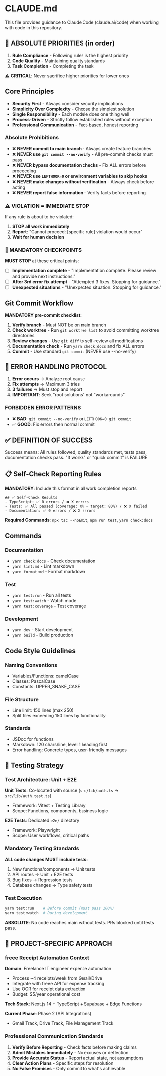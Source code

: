 # CLAUDE.md

This file provides guidance to Claude Code (claude.ai/code) when working with code in this repository.

## 🎯 ABSOLUTE PRIORITIES (in order)

1. **Rule Compliance** - Following rules is the highest priority
2. **Code Quality** - Maintaining quality standards
3. **Task Completion** - Completing the task

⚠️ **CRITICAL**: Never sacrifice higher priorities for lower ones

## Core Principles

- **Security First** - Always consider security implications
- **Simplicity Over Complexity** - Choose the simplest solution
- **Single Responsibility** - Each module does one thing well
- **Process-Driven** - Strictly follow established rules without exception
- **Professional Communication** - Fact-based, honest reporting

### Absolute Prohibitions

- ❌ **NEVER commit to main branch** - Always create feature branches
- ❌ **NEVER use `git commit --no-verify`** - All pre-commit checks must pass
- ❌ **NEVER bypass documentation checks** - Fix ALL errors before proceeding
- ❌ **NEVER use `LEFTHOOK=0` or environment variables to skip hooks**
- ❌ **NEVER make changes without verification** - Always check before acting
- ❌ **NEVER report false information** - Verify facts before reporting

### ⚠️ VIOLATION = IMMEDIATE STOP

If any rule is about to be violated:

1. **STOP all work immediately**
2. **Report**: "Cannot proceed: [specific rule] violation would occur"
3. **Wait for human decision**

### 🛑 MANDATORY CHECKPOINTS

**MUST STOP** at these critical points:

- [ ] **Implementation complete** - "Implementation complete. Please review and provide next instructions."
- [ ] **After 3rd error fix attempt** - "Attempted 3 fixes. Stopping for guidance."
- [ ] **Unexpected situations** - "Unexpected situation. Stopping for guidance."

## Git Commit Workflow

**MANDATORY pre-commit checklist:**

1. **Verify branch** - Must NOT be on main branch
2. **Check worktree** - Run `git worktree list` to avoid committing worktree directories
3. **Review changes** - Use `git diff` to self-review all modifications
4. **Documentation check** - Run `yarn check:docs` and fix ALL errors
5. **Commit** - Use standard `git commit` (NEVER use --no-verify)

## 🚨 ERROR HANDLING PROTOCOL

1. **Error occurs** → Analyze root cause
2. **Fix attempts** → Maximum 3 tries
3. **3 failures** → Must stop and report
4. **IMPORTANT**: Seek "root solutions" not "workarounds"

### FORBIDDEN ERROR PATTERNS

- ❌ **BAD**: `git commit --no-verify` or `LEFTHOOK=0 git commit`
- ✅ **GOOD**: Fix errors then normal commit

## ✅ DEFINITION OF SUCCESS

Success means: All rules followed, quality standards met, tests pass, documentation checks pass.
"It works" or "quick commit" is FAILURE

## 📋 Self-Check Reporting Rules

**MANDATORY**: Include this format in all work completion reports

```text
## ✅ Self-Check Results
- TypeScript: ✅ 0 errors / ❌ X errors
- Tests: ✅ All passed (coverage: X% - target: 80%) / ❌ X failed
- Documentation: ✅ 0 errors / ❌ X errors
```

**Required Commands**: `npx tsc --noEmit`, `npm run test`, `yarn check:docs`

## Commands

### Documentation

- `yarn check:docs` - Check documentation
- `yarn lint:md` - Lint markdown
- `yarn format:md` - Format markdown

### Test

- `yarn test:run` - Run all tests
- `yarn test:watch` - Watch mode
- `yarn test:coverage` - Test coverage

### Development

- `yarn dev` - Start development
- `yarn build` - Build production

## Code Style Guidelines

### Naming Conventions

- Variables/Functions: camelCase
- Classes: PascalCase
- Constants: UPPER_SNAKE_CASE

### File Structure

- Line limit: 150 lines (max 250)
- Split files exceeding 150 lines by functionality

### Standards

- JSDoc for functions
- Markdown: 120 chars/line, level 1 heading first
- Error handling: Concrete types, user-friendly messages

## 🧪 Testing Strategy

### Test Architecture: Unit + E2E

**Unit Tests**: Co-located with source (`src/lib/auth.ts` → `src/lib/auth.test.ts`)

- Framework: Vitest + Testing Library
- Scope: Functions, components, business logic

**E2E Tests**: Dedicated `e2e/` directory

- Framework: Playwright
- Scope: User workflows, critical paths

### Mandatory Testing Standards

**ALL code changes MUST include tests:**

1. New functions/components → Unit tests
2. API routes → Unit + E2E tests
3. Bug fixes → Regression tests
4. Database changes → Type safety tests

### Test Execution

```bash
yarn test:run    # Before commit (must pass 100%)
yarn test:watch  # During development
```

**ABSOLUTE**: No code reaches main without tests. PRs blocked until tests pass.

## 🎯 PROJECT-SPECIFIC APPROACH

### freee Receipt Automation Context

**Domain**: Freelance IT engineer expense automation

- Process ~4 receipts/week from Gmail/Drive
- Integrate with freee API for expense tracking
- Use OCR for receipt data extraction
- Budget: $5/year operational cost

**Tech Stack**: Next.js 14 + TypeScript + Supabase + Edge Functions

**Current Phase**: Phase 2 (API Integrations)

- Gmail Track, Drive Track, File Management Track

### Professional Communication Standards

1. **Verify Before Reporting** - Check facts before making claims
2. **Admit Mistakes Immediately** - No excuses or deflection
3. **Provide Accurate Status** - Report actual state, not assumptions
4. **Clear Action Plans** - Specific steps for resolution
5. **No False Promises** - Only commit to what's achievable